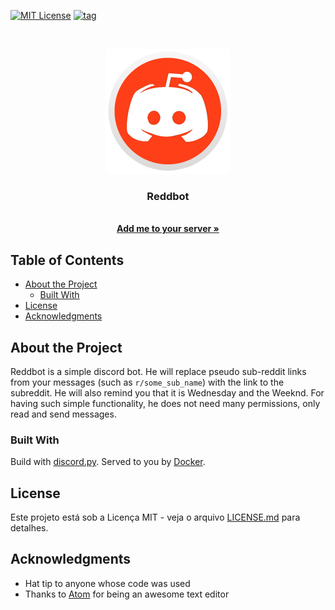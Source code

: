 [![MIT License](https://img.shields.io/github/license/LombardiDaniel/Reddbot.svg?style=for-the-badge&logo=LibreOffice&logoColor=white)](LICENSE.md)
[![tag](https://img.shields.io/github/v/release/LombardiDaniel/Reddbot?include_prereleases&style=for-the-badge)](https://github.com/LombardiDaniel/Reddbot/releases)


<br />
<p align="center">
  <a href="https://discord.com/oauth2/authorize?client_id=865960918243999784&permissions=3072&scope=bot">
    <img src="./LOGO.png" alt="LOGO" width="200" height="200">
  </a>

  <h3 align="center">Reddbot</h3>

  <p align="center">
    <br />
    <a target="_blank" href="https://discord.com/api/oauth2/authorize?client_id=865960918243999784&permissions=3072&scope=bot"><strong>Add me to your server »</strong></a>
  </p>
</p>


## Table of Contents

-   [About the Project](#about-the-project)
    -   [Built With](#build-with)
-   [License](#license)
-   [Acknowledgments](#acknowledgments)

## About the Project

Reddbot is a simple discord bot. He will replace pseudo sub-reddit links from your messages (such as `r/some_sub_name`) with the link to the subreddit. He will also remind you that it is Wednesday and the Weeknd. For having such simple functionality, he does not need many permissions, only read and send messages.

### Built With

Build with [discord.py](https://discordpy.readthedocs.io/en/latest/). Served to you by [Docker](https://www.docker.com).

## License

Este projeto está sob a Licença MIT - veja o arquivo [LICENSE.md](LICENSE.md) para detalhes.

## Acknowledgments

* Hat tip to anyone whose code was used
* Thanks to [Atom](https://atom.io/) for being an awesome text editor
